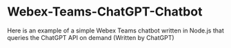 # Webex-Teams-ChatGPT-Chatbot
Here is an example of a simple Webex Teams chatbot written in Node.js that queries the ChatGPT API on demand (Written by ChatGPT)
